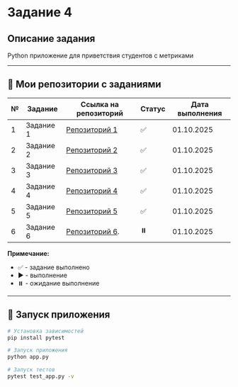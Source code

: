 # Задание 4

## Описание задания
Python приложение для приветствия студентов с метриками

---

## 📁 Мои репозитории с заданиями

| № | Задание | Ссылка на репозиторий | Статус | Дата выполнения |
|---|---------|----------------------|--------|----------------|
| 1 | Задание 1 | [Репозиторий 1](https://github.com/mayis25/project-25is.git) | ✅ | 01.10.2025 |
| 2 | Задание 2 | [Репозиторий 2](https://github.com/mayis25/OBJV2.git) | ✅ | 01.10.2025 |
| 3 | Задание 3 | [Репозиторий 3](https://github.com/mayis25/Task-2.1.git) | ✅ | 01.10.2025 |
| 4 | Задание 4 | [Репозиторий 4](https://github.com/mayis25/my-first-project.git) | ✅ | 01.10.2025 |
| 5 | Задание 5 | [Репозиторий 5](https://github.com/mayis25/student-app-final.git) | ✅ | 01.10.2025 |
| 6 | Задание 6 | [Репозиторий 6](https://github.com/mayis25/Task-completion-structure.git). | ⏸️ | 01.10.2025 |

**Примечание:** 
- ✅ - задание выполнено
- ▶️ - выполнение
- ⏸️ - ожидание выполнение

---

## 🚀 Запуск приложения

```bash
# Установка зависимостей
pip install pytest

# Запуск приложения
python app.py

# Запуск тестов
pytest test_app.py -v



